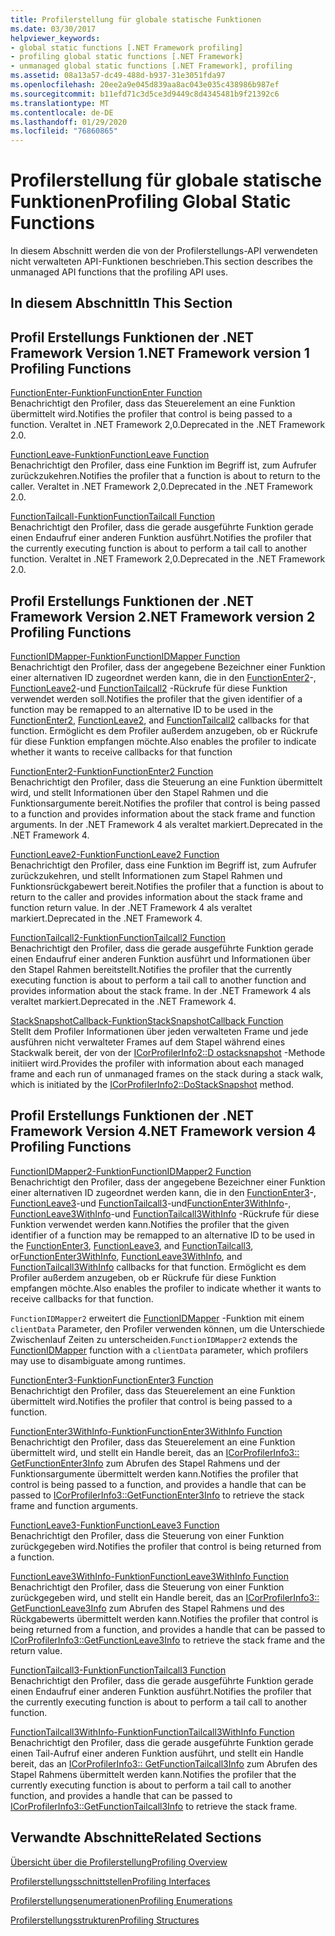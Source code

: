 ```yaml
---
title: Profilerstellung für globale statische Funktionen
ms.date: 03/30/2017
helpviewer_keywords:
- global static functions [.NET Framework profiling]
- profiling global static functions [.NET Framework]
- unmanaged global static functions [.NET Framework], profiling
ms.assetid: 08a13a57-dc49-488d-b937-31e3051fda97
ms.openlocfilehash: 20ee2a9e045d839aa8ac043e035c438986b987ef
ms.sourcegitcommit: b11efd71c3d5ce3d9449c8d4345481b9f21392c6
ms.translationtype: MT
ms.contentlocale: de-DE
ms.lasthandoff: 01/29/2020
ms.locfileid: "76860865"
---
```

# <a name="profiling-global-static-functions"></a><span data-ttu-id="77523-102">Profilerstellung für globale statische Funktionen</span><span class="sxs-lookup"><span data-stu-id="77523-102">Profiling Global Static Functions</span></span>
<span data-ttu-id="77523-103">In diesem Abschnitt werden die von der Profilerstellungs-API verwendeten nicht verwalteten API-Funktionen beschrieben.</span><span class="sxs-lookup"><span data-stu-id="77523-103">This section describes the unmanaged API functions that the profiling API uses.</span></span>  
  
## <a name="in-this-section"></a><span data-ttu-id="77523-104">In diesem Abschnitt</span><span class="sxs-lookup"><span data-stu-id="77523-104">In This Section</span></span>  
  
## <a name="net-framework-version-1-profiling-functions"></a><span data-ttu-id="77523-105">Profil Erstellungs Funktionen der .NET Framework Version 1</span><span class="sxs-lookup"><span data-stu-id="77523-105">.NET Framework version 1 Profiling Functions</span></span>  
 [<span data-ttu-id="77523-106">FunctionEnter-Funktion</span><span class="sxs-lookup"><span data-stu-id="77523-106">FunctionEnter Function</span></span>](functionenter-function.md)  
 <span data-ttu-id="77523-107">Benachrichtigt den Profiler, dass das Steuerelement an eine Funktion übermittelt wird.</span><span class="sxs-lookup"><span data-stu-id="77523-107">Notifies the profiler that control is being passed to a function.</span></span> <span data-ttu-id="77523-108">Veraltet in .NET Framework 2,0.</span><span class="sxs-lookup"><span data-stu-id="77523-108">Deprecated in the .NET Framework 2.0.</span></span>  
  
 [<span data-ttu-id="77523-109">FunctionLeave-Funktion</span><span class="sxs-lookup"><span data-stu-id="77523-109">FunctionLeave Function</span></span>](functionleave-function.md)  
 <span data-ttu-id="77523-110">Benachrichtigt den Profiler, dass eine Funktion im Begriff ist, zum Aufrufer zurückzukehren.</span><span class="sxs-lookup"><span data-stu-id="77523-110">Notifies the profiler that a function is about to return to the caller.</span></span> <span data-ttu-id="77523-111">Veraltet in .NET Framework 2,0.</span><span class="sxs-lookup"><span data-stu-id="77523-111">Deprecated in the .NET Framework 2.0.</span></span>  
  
 [<span data-ttu-id="77523-112">FunctionTailcall-Funktion</span><span class="sxs-lookup"><span data-stu-id="77523-112">FunctionTailcall Function</span></span>](functiontailcall-function.md)  
 <span data-ttu-id="77523-113">Benachrichtigt den Profiler, dass die gerade ausgeführte Funktion gerade einen Endaufruf einer anderen Funktion ausführt.</span><span class="sxs-lookup"><span data-stu-id="77523-113">Notifies the profiler that the currently executing function is about to perform a tail call to another function.</span></span> <span data-ttu-id="77523-114">Veraltet in .NET Framework 2,0.</span><span class="sxs-lookup"><span data-stu-id="77523-114">Deprecated in the .NET Framework 2.0.</span></span>  
  
## <a name="net-framework-version-2-profiling-functions"></a><span data-ttu-id="77523-115">Profil Erstellungs Funktionen der .NET Framework Version 2</span><span class="sxs-lookup"><span data-stu-id="77523-115">.NET Framework version 2 Profiling Functions</span></span>  
 [<span data-ttu-id="77523-116">FunctionIDMapper-Funktion</span><span class="sxs-lookup"><span data-stu-id="77523-116">FunctionIDMapper Function</span></span>](functionidmapper-function.md)  
 <span data-ttu-id="77523-117">Benachrichtigt den Profiler, dass der angegebene Bezeichner einer Funktion einer alternativen ID zugeordnet werden kann, die in den [FunctionEnter2](functionenter2-function.md)-, [FunctionLeave2](functionleave2-function.md)-und [FunctionTailcall2](functiontailcall2-function.md) -Rückrufe für diese Funktion verwendet werden soll.</span><span class="sxs-lookup"><span data-stu-id="77523-117">Notifies the profiler that the given identifier of a function may be remapped to an alternative ID to be used in the [FunctionEnter2](functionenter2-function.md), [FunctionLeave2](functionleave2-function.md), and [FunctionTailcall2](functiontailcall2-function.md) callbacks for that function.</span></span> <span data-ttu-id="77523-118">Ermöglicht es dem Profiler außerdem anzugeben, ob er Rückrufe für diese Funktion empfangen möchte.</span><span class="sxs-lookup"><span data-stu-id="77523-118">Also enables the profiler to indicate whether it wants to receive callbacks for that function</span></span>  
  
 [<span data-ttu-id="77523-119">FunctionEnter2-Funktion</span><span class="sxs-lookup"><span data-stu-id="77523-119">FunctionEnter2 Function</span></span>](functionenter2-function.md)  
 <span data-ttu-id="77523-120">Benachrichtigt den Profiler, dass die Steuerung an eine Funktion übermittelt wird, und stellt Informationen über den Stapel Rahmen und die Funktionsargumente bereit.</span><span class="sxs-lookup"><span data-stu-id="77523-120">Notifies the profiler that control is being passed to a function and provides information about the stack frame and function arguments.</span></span> <span data-ttu-id="77523-121">In der .NET Framework 4 als veraltet markiert.</span><span class="sxs-lookup"><span data-stu-id="77523-121">Deprecated in the .NET Framework 4.</span></span>  
  
 [<span data-ttu-id="77523-122">FunctionLeave2-Funktion</span><span class="sxs-lookup"><span data-stu-id="77523-122">FunctionLeave2 Function</span></span>](functionleave2-function.md)  
 <span data-ttu-id="77523-123">Benachrichtigt den Profiler, dass eine Funktion im Begriff ist, zum Aufrufer zurückzukehren, und stellt Informationen zum Stapel Rahmen und Funktionsrückgabewert bereit.</span><span class="sxs-lookup"><span data-stu-id="77523-123">Notifies the profiler that a function is about to return to the caller and provides information about the stack frame and function return value.</span></span> <span data-ttu-id="77523-124">In der .NET Framework 4 als veraltet markiert.</span><span class="sxs-lookup"><span data-stu-id="77523-124">Deprecated in the .NET Framework 4.</span></span>  
  
 [<span data-ttu-id="77523-125">FunctionTailcall2-Funktion</span><span class="sxs-lookup"><span data-stu-id="77523-125">FunctionTailcall2 Function</span></span>](functiontailcall2-function.md)  
 <span data-ttu-id="77523-126">Benachrichtigt den Profiler, dass die gerade ausgeführte Funktion gerade einen Endaufruf einer anderen Funktion ausführt und Informationen über den Stapel Rahmen bereitstellt.</span><span class="sxs-lookup"><span data-stu-id="77523-126">Notifies the profiler that the currently executing function is about to perform a tail call to another function and provides information about the stack frame.</span></span> <span data-ttu-id="77523-127">In der .NET Framework 4 als veraltet markiert.</span><span class="sxs-lookup"><span data-stu-id="77523-127">Deprecated in the .NET Framework 4.</span></span>  
  
 [<span data-ttu-id="77523-128">StackSnapshotCallback-Funktion</span><span class="sxs-lookup"><span data-stu-id="77523-128">StackSnapshotCallback Function</span></span>](stacksnapshotcallback-function.md)  
 <span data-ttu-id="77523-129">Stellt dem Profiler Informationen über jeden verwalteten Frame und jede ausführen nicht verwalteter Frames auf dem Stapel während eines Stackwalk bereit, der von der [ICorProfilerInfo2::D ostacksnapshot](icorprofilerinfo2-dostacksnapshot-method.md) -Methode initiiert wird.</span><span class="sxs-lookup"><span data-stu-id="77523-129">Provides the profiler with information about each managed frame and each run of unmanaged frames on the stack during a stack walk, which is initiated by the [ICorProfilerInfo2::DoStackSnapshot](icorprofilerinfo2-dostacksnapshot-method.md) method.</span></span>  
  
## <a name="net-framework-version-4-profiling-functions"></a><span data-ttu-id="77523-130">Profil Erstellungs Funktionen der .NET Framework Version 4</span><span class="sxs-lookup"><span data-stu-id="77523-130">.NET Framework version 4 Profiling Functions</span></span>  
 [<span data-ttu-id="77523-131">FunctionIDMapper2-Funktion</span><span class="sxs-lookup"><span data-stu-id="77523-131">FunctionIDMapper2 Function</span></span>](functionidmapper2-function.md)  
 <span data-ttu-id="77523-132">Benachrichtigt den Profiler, dass der angegebene Bezeichner einer Funktion einer alternativen ID zugeordnet werden kann, die in den [FunctionEnter3](functionenter3-function.md)-, [FunctionLeave3](functionleave3-function.md)-und [FunctionTailcall3](functiontailcall3-function.md)-und[FunctionEnter3WithInfo](functionenter3withinfo-function.md)-, [FunctionLeave3WithInfo](functionleave3withinfo-function.md)-und [FunctionTailcall3WithInfo](functiontailcall3withinfo-function.md) -Rückrufe für diese Funktion verwendet werden kann.</span><span class="sxs-lookup"><span data-stu-id="77523-132">Notifies the profiler that the given identifier of a function may be remapped to an alternative ID to be used in the [FunctionEnter3](functionenter3-function.md), [FunctionLeave3](functionleave3-function.md), and [FunctionTailcall3](functiontailcall3-function.md), or[FunctionEnter3WithInfo](functionenter3withinfo-function.md), [FunctionLeave3WithInfo](functionleave3withinfo-function.md), and [FunctionTailcall3WithInfo](functiontailcall3withinfo-function.md) callbacks for that function.</span></span> <span data-ttu-id="77523-133">Ermöglicht es dem Profiler außerdem anzugeben, ob er Rückrufe für diese Funktion empfangen möchte.</span><span class="sxs-lookup"><span data-stu-id="77523-133">Also enables the profiler to indicate whether it wants to receive callbacks for that function.</span></span>  
  
 <span data-ttu-id="77523-134">`FunctionIDMapper2` erweitert die [FunctionIDMapper](functionidmapper-function.md) -Funktion mit einem `clientData` Parameter, den Profiler verwenden können, um die Unterschiede Zwischenlauf Zeiten zu unterscheiden.</span><span class="sxs-lookup"><span data-stu-id="77523-134">`FunctionIDMapper2` extends the [FunctionIDMapper](functionidmapper-function.md) function with a `clientData` parameter, which profilers may use to disambiguate among runtimes.</span></span>  
  
 [<span data-ttu-id="77523-135">FunctionEnter3-Funktion</span><span class="sxs-lookup"><span data-stu-id="77523-135">FunctionEnter3 Function</span></span>](functionenter3-function.md)  
 <span data-ttu-id="77523-136">Benachrichtigt den Profiler, dass das Steuerelement an eine Funktion übermittelt wird.</span><span class="sxs-lookup"><span data-stu-id="77523-136">Notifies the profiler that control is being passed to a function.</span></span>  
  
 [<span data-ttu-id="77523-137">FunctionEnter3WithInfo-Funktion</span><span class="sxs-lookup"><span data-stu-id="77523-137">FunctionEnter3WithInfo Function</span></span>](functionenter3withinfo-function.md)  
 <span data-ttu-id="77523-138">Benachrichtigt den Profiler, dass das Steuerelement an eine Funktion übermittelt wird, und stellt ein Handle bereit, das an [ICorProfilerInfo3:: GetFunctionEnter3Info](icorprofilerinfo3-getfunctionenter3info-method.md) zum Abrufen des Stapel Rahmens und der Funktionsargumente übermittelt werden kann.</span><span class="sxs-lookup"><span data-stu-id="77523-138">Notifies the profiler that control is being passed to a function, and provides a handle that can be passed to [ICorProfilerInfo3::GetFunctionEnter3Info](icorprofilerinfo3-getfunctionenter3info-method.md) to retrieve the stack frame and function arguments.</span></span>  
  
 [<span data-ttu-id="77523-139">FunctionLeave3-Funktion</span><span class="sxs-lookup"><span data-stu-id="77523-139">FunctionLeave3 Function</span></span>](functionleave3-function.md)  
 <span data-ttu-id="77523-140">Benachrichtigt den Profiler, dass die Steuerung von einer Funktion zurückgegeben wird.</span><span class="sxs-lookup"><span data-stu-id="77523-140">Notifies the profiler that control is being returned from a function.</span></span>  
  
 [<span data-ttu-id="77523-141">FunctionLeave3WithInfo-Funktion</span><span class="sxs-lookup"><span data-stu-id="77523-141">FunctionLeave3WithInfo Function</span></span>](functionleave3withinfo-function.md)  
 <span data-ttu-id="77523-142">Benachrichtigt den Profiler, dass die Steuerung von einer Funktion zurückgegeben wird, und stellt ein Handle bereit, das an [ICorProfilerInfo3:: GetFunctionLeave3Info](icorprofilerinfo3-getfunctionleave3info-method.md) zum Abrufen des Stapel Rahmens und des Rückgabewerts übermittelt werden kann.</span><span class="sxs-lookup"><span data-stu-id="77523-142">Notifies the profiler that control is being returned from a function, and provides a handle that can be passed to [ICorProfilerInfo3::GetFunctionLeave3Info](icorprofilerinfo3-getfunctionleave3info-method.md) to retrieve the stack frame and the return value.</span></span>  
  
 [<span data-ttu-id="77523-143">FunctionTailcall3-Funktion</span><span class="sxs-lookup"><span data-stu-id="77523-143">FunctionTailcall3 Function</span></span>](functiontailcall3-function.md)  
 <span data-ttu-id="77523-144">Benachrichtigt den Profiler, dass die gerade ausgeführte Funktion gerade einen Endaufruf einer anderen Funktion ausführt.</span><span class="sxs-lookup"><span data-stu-id="77523-144">Notifies the profiler that the currently executing function is about to perform a tail call to another function.</span></span>  
  
 [<span data-ttu-id="77523-145">FunctionTailcall3WithInfo-Funktion</span><span class="sxs-lookup"><span data-stu-id="77523-145">FunctionTailcall3WithInfo Function</span></span>](functiontailcall3withinfo-function.md)  
 <span data-ttu-id="77523-146">Benachrichtigt den Profiler, dass die gerade ausgeführte Funktion gerade einen Tail-Aufruf einer anderen Funktion ausführt, und stellt ein Handle bereit, das an [ICorProfilerInfo3:: GetFunctionTailcall3Info](icorprofilerinfo3-getfunctiontailcall3info-method.md) zum Abrufen des Stapel Rahmens übermittelt werden kann.</span><span class="sxs-lookup"><span data-stu-id="77523-146">Notifies the profiler that the currently executing function is about to perform a tail call to another function, and provides a handle that can be passed to [ICorProfilerInfo3::GetFunctionTailcall3Info](icorprofilerinfo3-getfunctiontailcall3info-method.md) to retrieve the stack frame.</span></span>  
  
## <a name="related-sections"></a><span data-ttu-id="77523-147">Verwandte Abschnitte</span><span class="sxs-lookup"><span data-stu-id="77523-147">Related Sections</span></span>  
 [<span data-ttu-id="77523-148">Übersicht über die Profilerstellung</span><span class="sxs-lookup"><span data-stu-id="77523-148">Profiling Overview</span></span>](profiling-overview.md)  
  
 [<span data-ttu-id="77523-149">Profilerstellungsschnittstellen</span><span class="sxs-lookup"><span data-stu-id="77523-149">Profiling Interfaces</span></span>](profiling-interfaces.md)  
  
 [<span data-ttu-id="77523-150">Profilerstellungsenumerationen</span><span class="sxs-lookup"><span data-stu-id="77523-150">Profiling Enumerations</span></span>](profiling-enumerations.md)  
  
 [<span data-ttu-id="77523-151">Profilerstellungsstrukturen</span><span class="sxs-lookup"><span data-stu-id="77523-151">Profiling Structures</span></span>](profiling-structures.md)
